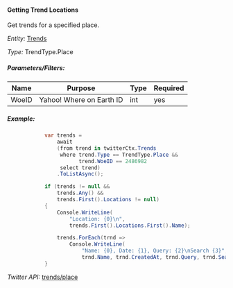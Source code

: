 #### Getting Trend Locations

Get trends for a specified place.

*Entity:* [Trends](../LINQ-to-Twitter-Entities/Trend-Entity.md)

*Type:* TrendType.Place

##### Parameters/Filters:

| Name | Purpose | Type | Required |
|------|---------|------|----------|
| WoeID | Yahoo! Where on Earth ID | int | yes |

##### Example:

```c#
            var trends =
                await
                (from trend in twitterCtx.Trends
                 where trend.Type == TrendType.Place &&
                       trend.WoeID == 2486982
                 select trend)
                .ToListAsync();

            if (trends != null && 
                trends.Any() && 
                trends.First().Locations != null)
            {
                Console.WriteLine(
                    "Location: {0}\n",
                    trends.First().Locations.First().Name);

                trends.ForEach(trnd =>
                    Console.WriteLine(
                        "Name: {0}, Date: {1}, Query: {2}\nSearch {3}",
                        trnd.Name, trnd.CreatedAt, trnd.Query, trnd.SearchUrl)); 
            }
```

*Twitter API:* [trends/place](https://developer.twitter.com/en/docs/trends/trends-for-location/api-reference/get-trends-place)